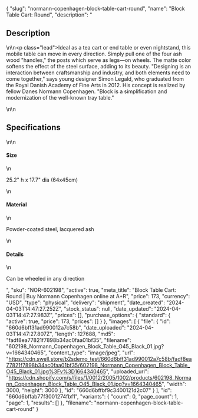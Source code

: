 {
  "slug": "normann-copenhagen-block-table-cart-round",
  "name": "Block Table Cart: Round",
  "description": "<h2>Description</h2>\n<!-- split -->\n<p class=\"lead\">Ideal as a tea cart or end table or even nightstand, this mobile table can move in every direction. Simply pull one of the four ash wood \"handles,\" the posts which serve as legs—on wheels. The matte color softens the effect of the steel surface, adding to its beauty. \"Designing is an interaction between craftsmanship and industry, and both elements need to come together,\" says young designer Simon Legald, who graduated from the Royal Danish Academy of Fine Arts in 2012. His concept is realized by fellow Danes Normann Copenhagen. \"Block is a simplification and modernization of the well-known tray table.\"</p>\n<!-- split -->\n<h2>Specifications</h2>\n<!-- split -->\n<h4>Size</h4>\n<p>25.2\" h x 17.7\" dia (64x45cm)</p>\n<h4>Material</h4>\n<p>Powder-coated steel, lacquered ash</p>\n<h4>Details</h4>\n<p>Can be wheeled in any direction</p>",
  "sku": "NOR-602198",
  "active": true,
  "meta_title": "Block Table Cart: Round | Buy Normann Copenhagen online at A+R",
  "price": 173,
  "currency": "USD",
  "type": "physical",
  "delivery": "shipment",
  "date_created": "2024-04-03T14:47:27.252Z",
  "stock_status": null,
  "date_updated": "2024-04-03T14:47:27.983Z",
  "prices": [],
  "purchase_options": {
    "standard": {
      "active": true,
      "price": 173,
      "prices": []
    }
  },
  "images": [
    {
      "file": {
        "id": "660d6bff31ad990012a7c58b",
        "date_uploaded": "2024-04-03T14:47:27.807Z",
        "length": 127688,
        "md5": "fadf8ea77821f7898b34ac0faa01bf35",
        "filename": "602198_Normann_Copenhagen_Block_Table_O45_Black_01.jpg?v=1664340465",
        "content_type": "image/jpeg",
        "url": "https://cdn.swell.store/b2sdemo_test/660d6bff31ad990012a7c58b/fadf8ea77821f7898b34ac0faa01bf35/602198_Normann_Copenhagen_Block_Table_O45_Black_01.jpg%3Fv%3D1664340465",
        "uploaded_url": "https://cdn.shopify.com/s/files/1/0012/2005/1002/products/602198_Normann_Copenhagen_Block_Table_O45_Black_01.jpg?v=1664340465",
        "width": 3000,
        "height": 3000
      },
      "id": "660d6bffbf9c3400121d2c07"
    }
  ],
  "id": "660d6bffab77f3001274fbf1",
  "variants": {
    "count": 0,
    "page_count": 1,
    "page": 1,
    "results": []
  },
  "filename": "normann-copenhagen-block-table-cart-round"
}